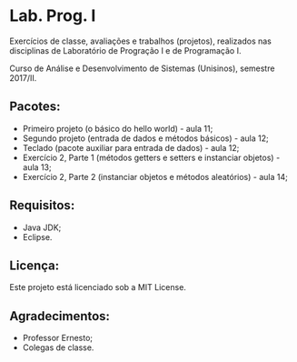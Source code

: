# Lab. Prog. I

Exercícios de classe, avaliações e trabalhos (projetos), realizados nas disciplinas de Laboratório de Progração I e de Programação I.

Curso de Análise e Desenvolvimento de Sistemas (Unisinos), semestre 2017/II.

## Pacotes:
- Primeiro projeto (o básico do hello world) - aula 11;
- Segundo projeto (entrada de dados e métodos básicos) - aula 12;
- Teclado (pacote auxiliar para entrada de dados) - aula 12;
- Exercício 2, Parte 1 (métodos getters e setters e instanciar objetos) - aula 13;
- Exercício 2, Parte 2 (instanciar objetos e métodos aleatórios) - aula 14;

## Requisitos:
- Java JDK;
- Eclipse.

## Licença:
Este projeto está licenciado sob a MIT License.

## Agradecimentos:
- Professor Ernesto;
- Colegas de classe.
